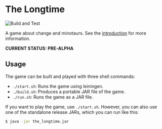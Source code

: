 # The Longtime

![Build and Test](https://github.com/garbados/the-longtime-game/actions/workflows/tests.yaml/badge.svg)

A game about change and minotaurs. See the [introduction](./doc/intro.md) for more information.

**CURRENT STATUS: PRE-ALPHA**

## Usage

The game can be built and played with three shell commands:

- `./start.sh`: Runs the game using leiningen.
- `./build.sh`: Produces a portable JAR file of the game.
- `./run.sh`: Runs the game as a JAR file.

If you want to play the game, use `./start.sh`. However, you can also use one of the standalone release JARs, which you can run like this:

```sh
$ java -jar the_longtime.jar
```
